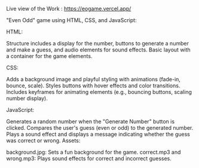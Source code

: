 Live view of the Work : https://eogame.vercel.app/

"Even Odd" game using HTML, CSS, and JavaScript:

HTML:

Structure includes a display for the number, buttons to generate a number and make a guess, and audio elements for sound effects.
Basic layout with a container for the game elements.


CSS:

Adds a background image and playful styling with animations (fade-in, bounce, scale).
Styles buttons with hover effects and color transitions.
Includes keyframes for animating elements (e.g., bouncing buttons, scaling number display).


JavaScript:

Generates a random number when the "Generate Number" button is clicked.
Compares the user's guess (even or odd) to the generated number.
Plays a sound effect and displays a message indicating whether the guess was correct or wrong.
Assets:

background.jpg: Sets a fun background for the game.
correct.mp3 and wrong.mp3: Plays sound effects for correct and incorrect guesses.

